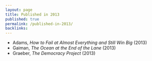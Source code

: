 ```yaml
---
layout: page
title: Published in 2013
published: true
permalink: /published-in-2013/
backlinks: 
---
```


* Adams, _How to Fail at Almost Everything and Still Win Big_ (2013) 
* Gaiman, _The Ocean at the End of the Lane_ (2013) 
* Graeber, _The Democracy Project_ (2013) 
